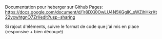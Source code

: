 Documentation pour heberger sur Github Pages:
https://docs.google.com/document/d/1r8DXi0OwLU4N5KGglK_sWZihHkrXt22vxwhtgnO7ZrI/edit?usp=sharing


Si rajout d'éléments, suivre le format de code que j'ai mis en place (responsive + bien découpé)